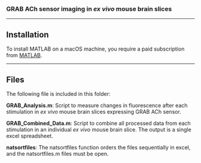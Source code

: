 ### GRAB ACh sensor imaging in _ex vivo_ mouse brain slices
------------------
## Installation

To install MATLAB on a macOS machine, you require a paid subscription from [MATLAB](https://uk.mathworks.com/products/matlab.html).

------------------
## Files

The following file is included in this folder:

**GRAB_Analysis.m**: Script to measure changes in fluorescence after each stimulation in _ex vivo_ mouse brain slices expressing GRAB ACh sensor.

**GRAB_Combined_Data.m**: Script to combine all processed data from each stimulation in an individual _ex vivo_ mouse brain slice. The output is a single excel spreadsheet.

**natsortfiles**: The natsortfiles function orders the files sequentially in excel, and the natsortfiles.m files must be open. 
